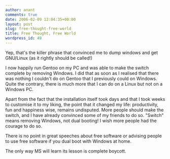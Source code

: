 ```yaml
---
author: anant
comments: true
date: 2006-02-09 12:04:35+00:00
layout: post
slug: free-thought-free-world
title: Free Thought, Free World
wordpress_id: 49
---
```


Yep, that's the killer phrase that convinced me to dump windows and get
GNU/Linux (as it rightly should be called!)

I now happily run Gentoo on my PC and was able to make the switch complete by
removing Windows. I did that as soon as I realised that there was nothing I
couldn't do on Gentoo that I previously could on Windows. Quite the contrary,
there is much more that I can do on a Linux but not on a Windows PC.

Apart from the fact that the installation itself took days and that I took
weeks to customise it to my liking, the point that it changed my life:
productivity, fun and happiness wise, remains undisputed. More people should
make the switch, and I have already convinced some of my friends to do so.
"Switch" means removing Windows, not dual booting! I wish more people had the
courage to do so.

There is no point in great speeches about free software or advising people to
use free software if you dual boot with Windows at home.

The only way MS will learn its lesson is complete boycott.

